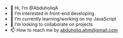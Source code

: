 - 👋 Hi, I’m @AbduholiqA
- 👀 I’m interested in front-end developing.
- 🌱 I’m currently learning/working on my JavaScript
- 💞️ I’m looking to collaborate on projects
- 📫 How to reach me by abduholiq.ahm@gmail.com

<!---
AbduholiqA/AbduholiqA is a ✨ special ✨ repository because its `README.md` (this file) appears on your GitHub profile.
You can click the Preview link to take a look at your changes.
--->
